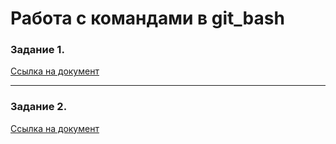# Работа с командами в git_bash

### Задание 1.
[Ссылка на документ](https://github.com/KaspianChi/git_bash/blob/main/bash1.txt)

---

### Задание 2.
[Ссылка на документ](https://github.com/KaspianChi/git_bash/blob/main/bash2.txt)

